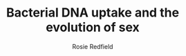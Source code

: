 ---
layout: grant
title: Bacterial DNA uptake and the evolution of sex
author: Rosie Redfield
ORCID: 
year: 2012
link: http://www.zoology.ubc.ca/%7Eredfield/proposals/NSERCproposal.pdf
funder: NSERC
program: 
discipline: 
status: unknown
---